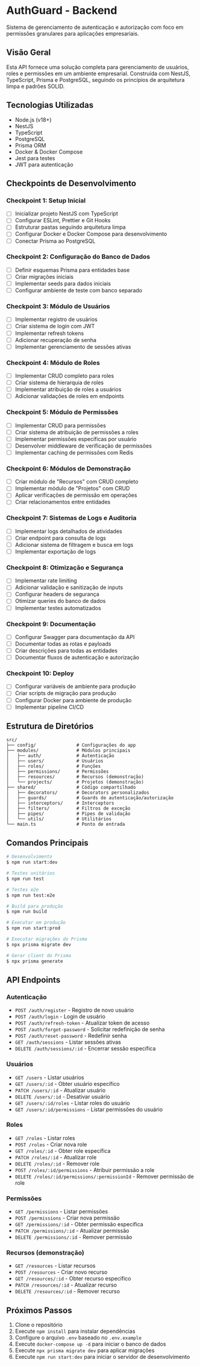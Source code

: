 # AuthGuard - Backend

Sistema de gerenciamento de autenticação e autorização com foco em permissões granulares para aplicações empresariais.

## Visão Geral

Esta API fornece uma solução completa para gerenciamento de usuários, roles e permissões em um ambiente empresarial. Construída com NestJS, TypeScript, Prisma e PostgreSQL, seguindo os princípios de arquitetura limpa e padrões SOLID.

## Tecnologias Utilizadas

- Node.js (v18+)
- NestJS
- TypeScript
- PostgreSQL
- Prisma ORM
- Docker & Docker Compose
- Jest para testes
- JWT para autenticação

## Checkpoints de Desenvolvimento

### Checkpoint 1: Setup Inicial

- [ ] Inicializar projeto NestJS com TypeScript
- [ ] Configurar ESLint, Prettier e Git Hooks
- [ ] Estruturar pastas seguindo arquitetura limpa
- [ ] Configurar Docker e Docker Compose para desenvolvimento
- [ ] Conectar Prisma ao PostgreSQL

### Checkpoint 2: Configuração do Banco de Dados

- [ ] Definir esquemas Prisma para entidades base
- [ ] Criar migrações iniciais
- [ ] Implementar seeds para dados iniciais
- [ ] Configurar ambiente de teste com banco separado

### Checkpoint 3: Módulo de Usuários

- [ ] Implementar registro de usuários
- [ ] Criar sistema de login com JWT
- [ ] Implementar refresh tokens
- [ ] Adicionar recuperação de senha
- [ ] Implementar gerenciamento de sessões ativas

### Checkpoint 4: Módulo de Roles

- [ ] Implementar CRUD completo para roles
- [ ] Criar sistema de hierarquia de roles
- [ ] Implementar atribuição de roles a usuários
- [ ] Adicionar validações de roles em endpoints

### Checkpoint 5: Módulo de Permissões

- [ ] Implementar CRUD para permissões
- [ ] Criar sistema de atribuição de permissões a roles
- [ ] Implementar permissões específicas por usuário
- [ ] Desenvolver middleware de verificação de permissões
- [ ] Implementar caching de permissões com Redis

### Checkpoint 6: Módulos de Demonstração

- [ ] Criar módulo de "Recursos" com CRUD completo
- [ ] Implementar módulo de "Projetos" com CRUD
- [ ] Aplicar verificações de permissão em operações
- [ ] Criar relacionamentos entre entidades

### Checkpoint 7: Sistemas de Logs e Auditoria

- [ ] Implementar logs detalhados de atividades
- [ ] Criar endpoint para consulta de logs
- [ ] Adicionar sistema de filtragem e busca em logs
- [ ] Implementar exportação de logs

### Checkpoint 8: Otimização e Segurança

- [ ] Implementar rate limiting
- [ ] Adicionar validação e sanitização de inputs
- [ ] Configurar headers de segurança
- [ ] Otimizar queries do banco de dados
- [ ] Implementar testes automatizados

### Checkpoint 9: Documentação

- [ ] Configurar Swagger para documentação da API
- [ ] Documentar todas as rotas e payloads
- [ ] Criar descrições para todas as entidades
- [ ] Documentar fluxos de autenticação e autorização

### Checkpoint 10: Deploy

- [ ] Configurar variáveis de ambiente para produção
- [ ] Criar scripts de migração para produção
- [ ] Configurar Docker para ambiente de produção
- [ ] Implementar pipeline CI/CD

## Estrutura de Diretórios

```
src/
├── config/               # Configurações do app
├── modules/              # Módulos principais
│   ├── auth/             # Autenticação
│   ├── users/            # Usuários
│   ├── roles/            # Funções
│   ├── permissions/      # Permissões
│   ├── resources/        # Recursos (demonstração)
│   └── projects/         # Projetos (demonstração)
├── shared/               # Código compartilhado
│   ├── decorators/       # Decorators personalizados
│   ├── guards/           # Guards de autenticação/autorização
│   ├── interceptors/     # Interceptors
│   ├── filters/          # Filtros de exceção
│   ├── pipes/            # Pipes de validação
│   └── utils/            # Utilitários
└── main.ts               # Ponto de entrada
```

## Comandos Principais

```bash
# Desenvolvimento
$ npm run start:dev

# Testes unitários
$ npm run test

# Testes e2e
$ npm run test:e2e

# Build para produção
$ npm run build

# Executar em produção
$ npm run start:prod

# Executar migrações do Prisma
$ npx prisma migrate dev

# Gerar client do Prisma
$ npx prisma generate
```

## API Endpoints

### Autenticação

- `POST /auth/register` - Registro de novo usuário
- `POST /auth/login` - Login de usuário
- `POST /auth/refresh-token` - Atualizar token de acesso
- `POST /auth/forgot-password` - Solicitar redefinição de senha
- `POST /auth/reset-password` - Redefinir senha
- `GET /auth/sessions` - Listar sessões ativas
- `DELETE /auth/sessions/:id` - Encerrar sessão específica

### Usuários

- `GET /users` - Listar usuários
- `GET /users/:id` - Obter usuário específico
- `PATCH /users/:id` - Atualizar usuário
- `DELETE /users/:id` - Desativar usuário
- `GET /users/:id/roles` - Listar roles do usuário
- `GET /users/:id/permissions` - Listar permissões do usuário

### Roles

- `GET /roles` - Listar roles
- `POST /roles` - Criar nova role
- `GET /roles/:id` - Obter role específica
- `PATCH /roles/:id` - Atualizar role
- `DELETE /roles/:id` - Remover role
- `POST /roles/:id/permissions` - Atribuir permissão a role
- `DELETE /roles/:id/permissions/:permissionId` - Remover permissão de role

### Permissões

- `GET /permissions` - Listar permissões
- `POST /permissions` - Criar nova permissão
- `GET /permissions/:id` - Obter permissão específica
- `PATCH /permissions/:id` - Atualizar permissão
- `DELETE /permissions/:id` - Remover permissão

### Recursos (demonstração)

- `GET /resources` - Listar recursos
- `POST /resources` - Criar novo recurso
- `GET /resources/:id` - Obter recurso específico
- `PATCH /resources/:id` - Atualizar recurso
- `DELETE /resources/:id` - Remover recurso

## Próximos Passos

1. Clone o repositório
2. Execute `npm install` para instalar dependências
3. Configure o arquivo `.env` baseado no `.env.example`
4. Execute `docker-compose up -d` para iniciar o banco de dados
5. Execute `npx prisma migrate dev` para aplicar migrações
6. Execute `npm run start:dev` para iniciar o servidor de desenvolvimento
